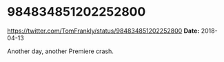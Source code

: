 # 984834851202252800
https://twitter.com/TomFrankly/status/984834851202252800
**Date:** 2018-04-13

Another day, another Premiere crash.
